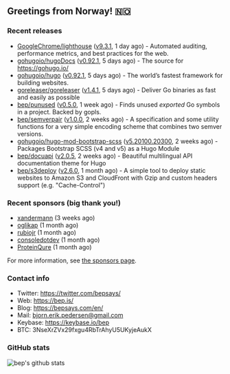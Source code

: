 ## Greetings from Norway! 🇳🇴

### Recent releases
- [GoogleChrome/lighthouse](https://github.com/GoogleChrome/lighthouse) ([v9.3.1](https://github.com/GoogleChrome/lighthouse/releases/tag/v9.3.1), 1 day ago) - Automated auditing, performance metrics, and best practices for the web.
- [gohugoio/hugoDocs](https://github.com/gohugoio/hugoDocs) ([v0.92.1](https://github.com/gohugoio/hugoDocs/releases/tag/v0.92.1), 5 days ago) - The source for https://gohugo.io/
- [gohugoio/hugo](https://github.com/gohugoio/hugo) ([v0.92.1](https://github.com/gohugoio/hugo/releases/tag/v0.92.1), 5 days ago) - The world’s fastest framework for building websites.
- [goreleaser/goreleaser](https://github.com/goreleaser/goreleaser) ([v1.4.1](https://github.com/goreleaser/goreleaser/releases/tag/v1.4.1), 5 days ago) - Deliver Go binaries as fast and easily as possible
- [bep/punused](https://github.com/bep/punused) ([v0.5.0](https://github.com/bep/punused/releases/tag/v0.5.0), 1 week ago) - Finds unused _exported_ Go symbols in a project. Backed by gopls.
- [bep/semverpair](https://github.com/bep/semverpair) ([v1.0.0](https://github.com/bep/semverpair/releases/tag/v1.0.0), 2 weeks ago) - A specification and some utility functions for a very simple encoding scheme that combines two semver versions.
- [gohugoio/hugo-mod-bootstrap-scss](https://github.com/gohugoio/hugo-mod-bootstrap-scss) ([v5.20100.20300](https://github.com/gohugoio/hugo-mod-bootstrap-scss/releases/tag/v5.20100.20300), 2 weeks ago) - Packages Bootstrap SCSS (v4 and v5) as a Hugo Module
- [bep/docuapi](https://github.com/bep/docuapi) ([v2.0.5](https://github.com/bep/docuapi/releases/tag/v2.0.5), 2 weeks ago) - Beautiful multilingual API documentation theme for Hugo
- [bep/s3deploy](https://github.com/bep/s3deploy) ([v2.6.0](https://github.com/bep/s3deploy/releases/tag/v2.6.0), 1 month ago) - A simple tool to deploy static websites to Amazon S3 and CloudFront with Gzip and custom headers support (e.g. &#34;Cache-Control&#34;)


### Recent sponsors (big thank you!)

- [xandermann](https://github.com/xandermann) (3 weeks ago)
- [oglikap](https://github.com/oglikap) (1 month ago)
- [rubiojr](https://github.com/rubiojr) (1 month ago)
- [consoledotdev](https://github.com/consoledotdev) (1 month ago)
- [ProteinQure](https://github.com/ProteinQure) (1 month ago)

For more information, see [the sponsors page](https://github.com/sponsors/bep/).

### Contact info
- Twitter: https://twitter.com/bepsays/
- Web: https://bep.is/
- Blog: https://bepsays.com/en/
- Mail: bjorn.erik.pedersen@gmail.com
- Keybase: https://keybase.io/bep
- BTC: 3NseXrZVx29fxgu4RbTrAhyU5UKyjeAukX


### GitHub stats
![bep's github stats](https://github-readme-stats.vercel.app/api?username=bep&count_private=true&hide_title=true)

